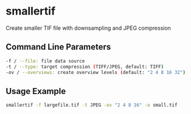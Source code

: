 # smallertif
Create smaller TIF file with downsampling and JPEG compression

## Command Line Parameters
``` bash
-f / --file: file data source
-t / --type: target compression (TIFF/JPEG, default: TIFF)
-ov / --overviews: create overview levels (default: "2 4 8 16 32")
```

## Usage Example
``` bash
smallertif -f largefile.tif -t JPEG -ov "2 4 8 16" -o small.tif
```
